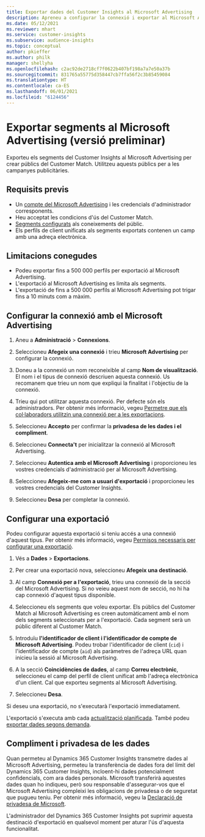 ```yaml
---
title: Exportar dades del Customer Insights al Microsoft Advertising
description: Apreneu a configurar la connexió i exportar al Microsoft Advertising.
ms.date: 05/12/2021
ms.reviewer: mhart
ms.service: customer-insights
ms.subservice: audience-insights
ms.topic: conceptual
author: pkieffer
ms.author: philk
manager: shellyha
ms.openlocfilehash: c2ac92de2718cf7f0622b407bf198a7a7e50a37b
ms.sourcegitcommit: 831765a55775d358447cb7ffa56f2c3b85459084
ms.translationtype: HT
ms.contentlocale: ca-ES
ms.lasthandoff: 06/01/2021
ms.locfileid: "6124456"
---
```

# <a name="export-segments-to-microsoft-advertising-preview"></a>Exportar segments al Microsoft Advertising (versió preliminar)

Exporteu els segments del Customer Insights al Microsoft Advertising per crear públics del Customer Match. Utilitzeu aquests públics per a les campanyes publicitàries.

## <a name="prerequisites"></a>Requisits previs

-   Un [compte del Microsoft Advertising](https://ads.microsoft.com/) i les credencials d'administrador corresponents.
-   Heu acceptat les condicions d'ús del Customer Match. 
-   [Segments configurats](segments.md) als coneixements del públic.
-   Els perfils de client unificats als segments exportats contenen un camp amb una adreça electrònica.

## <a name="known-limitations"></a>Limitacions conegudes

- Podeu exportar fins a 500 000 perfils per exportació al Microsoft Advertising.
- L'exportació al Microsoft Advertising es limita als segments.
- L'exportació de fins a 500 000 perfils al Microsoft Advertising pot trigar fins a 10 minuts com a màxim. 


## <a name="set-up-the-connection-to-microsoft-advertising"></a>Configurar la connexió amb el Microsoft Advertising

1. Aneu a **Administració** > **Connexions**.

1. Seleccioneu **Afegeix una connexió** i trieu **Microsoft Advertising** per configurar la connexió.

1. Doneu a la connexió un nom reconeixible al camp **Nom de visualització**. El nom i el tipus de connexió descriuen aquesta connexió. Us recomanem que trieu un nom que expliqui la finalitat i l'objectiu de la connexió.

1. Trieu qui pot utilitzar aquesta connexió. Per defecte són els administradors. Per obtenir més informació, vegeu [Permetre que els col·laboradors utilitzin una connexió per a les exportacions](connections.md#allow-contributors-to-use-a-connection-for-exports).

1. Seleccioneu **Accepto** per confirmar la **privadesa de les dades i el compliment**.

1. Seleccioneu **Connecta't** per inicialitzar la connexió al Microsoft Advertising.

1. Seleccioneu **Autentica amb el Microsoft Advertising** i proporcioneu les vostres credencials d'administració per al Microsoft Advertising.

1. Seleccioneu **Afegeix-me com a usuari d'exportació** i proporcioneu les vostres credencials del Customer Insights.

1. Seleccioneu **Desa** per completar la connexió.

## <a name="configure-an-export"></a>Configurar una exportació

Podeu configurar aquesta exportació si teniu accés a una connexió d'aquest tipus. Per obtenir més informació, vegeu [Permisos necessaris per configurar una exportació](export-destinations.md#set-up-a-new-export).

1. Vés a **Dades** > **Exportacions**.

1. Per crear una exportació nova, seleccioneu **Afegeix una destinació**.

1. Al camp **Connexió per a l'exportació**, trieu una connexió de la secció del Microsoft Advertising. Si no veieu aquest nom de secció, no hi ha cap connexió d'aquest tipus disponible.

1. Seleccioneu els segments que voleu exportar. Els públics del Customer Match al Microsoft Advertising es creen automàticament amb el nom dels segments seleccionats per a l'exportació. Cada segment serà un públic diferent al Customer Match. 

1. Introduïu **l'identificador de client i l'identificador de compte de Microsoft Advertising**. Podeu trobar l'identificador de client (`cid`) i l'identificador de compte (`aid`) als paràmetres de l'adreça URL quan inicieu la sessió al Microsoft Advertising.

1. A la secció **Coincidències de dades**, al camp **Correu electrònic**, seleccioneu el camp del perfil de client unificat amb l'adreça electrònica d'un client. Cal que exporteu segments al Microsoft Advertising.

1. Seleccioneu **Desa**.

Si deseu una exportació, no s'executarà l'exportació immediatament.

L'exportació s'executa amb cada [actualització planificada](system.md#schedule-tab). També podeu [exportar dades segons demanda](export-destinations.md#run-exports-on-demand). 


## <a name="data-privacy-and-compliance"></a>Compliment i privadesa de les dades

Quan permeteu al Dynamics 365 Customer Insights transmetre dades al Microsoft Advertising, permeteu la transferència de dades fora del límit del Dynamics 365 Customer Insights, incloent-hi dades potencialment confidencials, com ara dades personals. Microsoft transferirà aquestes dades quan ho indiqueu, però sou responsable d'assegurar-vos que el Microsoft Advertising compleixi les obligacions de privadesa o de seguretat que pugueu teniu. Per obtenir més informació, vegeu la [Declaració de privadesa de Microsoft](https://go.microsoft.com/fwlink/?linkid=396732).

L'administrador del Dynamics 365 Customer Insights pot suprimir aquesta destinació d'exportació en qualsevol moment per aturar l'ús d'aquesta funcionalitat.
